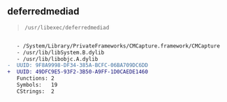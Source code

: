 ## deferredmediad

> `/usr/libexec/deferredmediad`

```diff

   - /System/Library/PrivateFrameworks/CMCapture.framework/CMCapture
   - /usr/lib/libSystem.B.dylib
   - /usr/lib/libobjc.A.dylib
-  UUID: 9F8A9998-DF34-385A-BCFC-06BA709DC6DD
+  UUID: 49DFC9E5-93F2-3B50-A9FF-1D0CAEDE1460
   Functions: 2
   Symbols:   19
   CStrings:  2

```
